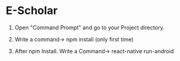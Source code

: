 # E-Scholar

1. Open "Command Prompt" and go to your Project directory.

2. Write a command-> npm install (only first time) 

3. After npm Install. Write a Command->  react-native run-android

